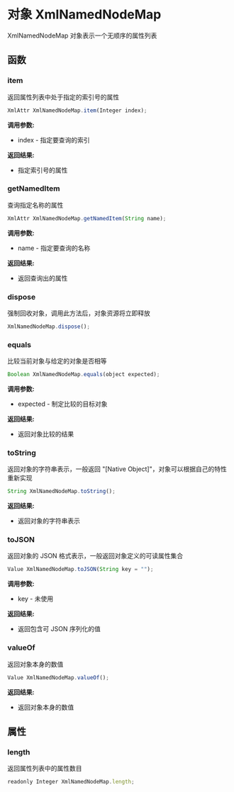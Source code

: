# 对象 XmlNamedNodeMap
XmlNamedNodeMap 对象表示一个无顺序的属性列表

## 函数
        
### item
返回属性列表中处于指定的索引号的属性
```JavaScript
XmlAttr XmlNamedNodeMap.item(Integer index);
```

**调用参数:**
* index - 指定要查询的索引

**返回结果:**
* 指定索引号的属性

### getNamedItem
查询指定名称的属性
```JavaScript
XmlAttr XmlNamedNodeMap.getNamedItem(String name);
```

**调用参数:**
* name - 指定要查询的名称

**返回结果:**
* 返回查询出的属性

### dispose
强制回收对象，调用此方法后，对象资源将立即释放
```JavaScript
XmlNamedNodeMap.dispose();
```

### equals
比较当前对象与给定的对象是否相等
```JavaScript
Boolean XmlNamedNodeMap.equals(object expected);
```

**调用参数:**
* expected - 制定比较的目标对象

**返回结果:**
* 返回对象比较的结果

### toString
返回对象的字符串表示，一般返回 &#34;[Native Object]&#34;，对象可以根据自己的特性重新实现
```JavaScript
String XmlNamedNodeMap.toString();
```

**返回结果:**
* 返回对象的字符串表示

### toJSON
返回对象的 JSON 格式表示，一般返回对象定义的可读属性集合
```JavaScript
Value XmlNamedNodeMap.toJSON(String key = "");
```

**调用参数:**
* key - 未使用

**返回结果:**
* 返回包含可 JSON 序列化的值

### valueOf
返回对象本身的数值
```JavaScript
Value XmlNamedNodeMap.valueOf();
```

**返回结果:**
* 返回对象本身的数值

## 属性
        
### length
返回属性列表中的属性数目
```JavaScript
readonly Integer XmlNamedNodeMap.length;
```

